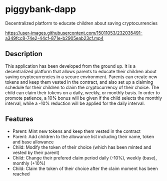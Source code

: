 # piggybank-dapp
Decentralized platform to educate children about saving cryptocurrencies




https://user-images.githubusercontent.com/15011053/232035491-a349fcc8-74e2-44cf-871e-b2905eab23cf.mp4



## Description
This application has been developed from the ground up. It is a decentralized platform that allows parents to educate their children
about saving cryptocurrencies in a secure environment. Parents can create new tokens and keep them vested in the contract, and also 
set up a claiming schedule for their children to claim the cryptocurrency of their choice. The child can claim their tokens on a
daily, weekly, or monthly basis. In order to promote patience, a 10% bonus will be given if the child selects the monthly interval,
while a -10% reduction will be applied for the daily interval.

## Features
- Parent: Mint new tokens and keep them vested in the contract
- Parent: Add children to the allowance list including their name, token and base allowance
- Child: Modify the token of their choice (which has been minted and vested by their parent)
- Child: Change their prefered claim period daily (-10%), weekly (base), monthly (+10%)
- Child: Claim the token of their choice after the claim moment has been reached
